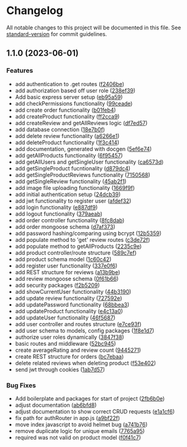 # Changelog

All notable changes to this project will be documented in this file. See [standard-version](https://github.com/conventional-changelog/standard-version) for commit guidelines.

## 1.1.0 (2023-06-01)


### Features

* add authentication to .get routes ([f2406be](https://github.com/IamJesseP/E-Commerce-API/commit/f2406be268cbd634e04520ac634c69efe88aafe6))
* add authorization based off user role ([238ef39](https://github.com/IamJesseP/E-Commerce-API/commit/238ef39287bc4771aa700d96cc332005ad449e6c))
* Add basic express server setup ([eb95a59](https://github.com/IamJesseP/E-Commerce-API/commit/eb95a592a3c588f1f2a03408ed1937c2758dfc07))
* add checkPermissions functionality ([99ceade](https://github.com/IamJesseP/E-Commerce-API/commit/99ceade569989085bdc70f8945a13d2d2c7f408b))
* add create order functionality ([b01feb4](https://github.com/IamJesseP/E-Commerce-API/commit/b01feb42e30f66776f7652dfdd1fea9db7b8de3d))
* add createProduct functionality ([ff2cca9](https://github.com/IamJesseP/E-Commerce-API/commit/ff2cca9531b59dfc2b3ecf6d4867846d8ae803cc))
* add createReview and getAllReviews logic ([df7ed57](https://github.com/IamJesseP/E-Commerce-API/commit/df7ed57da210c06f677ebcb62848730a70ec1fb8))
* add database connection ([18e7b0f](https://github.com/IamJesseP/E-Commerce-API/commit/18e7b0fd1ec8196e3e55bb8eb080d64531898531))
* add delete review functionality ([a6266e1](https://github.com/IamJesseP/E-Commerce-API/commit/a6266e13957007400de9928e34cef746f0bdddf1))
* add deleteProduct functionality ([1f3c414](https://github.com/IamJesseP/E-Commerce-API/commit/1f3c41490e4e5acc5d079d74f704e29ad87b4225))
* add documentation, generated with docgen ([5ef6e74](https://github.com/IamJesseP/E-Commerce-API/commit/5ef6e745415a1649d91c9cc88d46a43323a8c245))
* add getAllProducts functionality ([6f95457](https://github.com/IamJesseP/E-Commerce-API/commit/6f954570850fec512b8c145e6503355032b24b98))
* add getAllUsers and getSingleUser functionality ([ca6573d](https://github.com/IamJesseP/E-Commerce-API/commit/ca6573d4446dcd43dac854f8e3a62f29c65802e1))
* add getSingleProduct fucntionality ([d879dc4](https://github.com/IamJesseP/E-Commerce-API/commit/d879dc469b4e69f8006a6414e5e09aa5c712f85e))
* add getSingleProductReviews functionality ([7150568](https://github.com/IamJesseP/E-Commerce-API/commit/7150568b57b77fc09e8b99204cedf590129e53c6))
* add getSingleReview functionality ([45ab2f1](https://github.com/IamJesseP/E-Commerce-API/commit/45ab2f1bcbf5ba219827b33060c2d8fcd0ef249e))
* add image file uploading functionality ([1669f9f](https://github.com/IamJesseP/E-Commerce-API/commit/1669f9f3197ffeb373a65d5030cd3d85a357e3f3))
* add initial authentication setup ([24dcb39](https://github.com/IamJesseP/E-Commerce-API/commit/24dcb39ef05bfc2836c003ebd7e360c335a57de6))
* add jwt functionality to register user ([afdef32](https://github.com/IamJesseP/E-Commerce-API/commit/afdef32fba5eb9f83080a32932e6624a5411db9a))
* add login functionality ([e887df9](https://github.com/IamJesseP/E-Commerce-API/commit/e887df9242d3a780b51d4c0b4d7bb70bbb6b1282))
* add logout functionality ([379aeab](https://github.com/IamJesseP/E-Commerce-API/commit/379aeab9f6284e70bc6111a241d92c7ecd6fe73c))
* add order controller functionality ([8fc8dab](https://github.com/IamJesseP/E-Commerce-API/commit/8fc8dabe1a4e8c2c0149d217084c2d69cbb196d5))
* add order mongoose schema ([d7af373](https://github.com/IamJesseP/E-Commerce-API/commit/d7af37357f0ecabc2a26ad932d574bf8da91331a))
* add password hashing/comparing using bcrypt ([12b5359](https://github.com/IamJesseP/E-Commerce-API/commit/12b53591915d8856b46acf77c43db05236e2b891))
* add populate method to 'get' review routes ([c3de72f](https://github.com/IamJesseP/E-Commerce-API/commit/c3de72fca5a5fca18292a8ec3ba3f843c3c5589d))
* add populate method to getAllProducts ([2235c9e](https://github.com/IamJesseP/E-Commerce-API/commit/2235c9e81b97c22b572ed34a21694583891fb321))
* add product controller/route structure ([589c7ef](https://github.com/IamJesseP/E-Commerce-API/commit/589c7efdaba7c9543714eab9b0db560283c1c5a4))
* add product schema model ([1c60c42](https://github.com/IamJesseP/E-Commerce-API/commit/1c60c42211257e3685dc47429d185eb9f7933ed4))
* add register user functionality ([337e0f6](https://github.com/IamJesseP/E-Commerce-API/commit/337e0f66712f2b7aedf215053dcbd09d7bb8c36c))
* add REST structure for reviews ([a13b9be](https://github.com/IamJesseP/E-Commerce-API/commit/a13b9be8abcdd128d681f015e6388497e3cc794b))
* add review mongoose schema ([0f61b66](https://github.com/IamJesseP/E-Commerce-API/commit/0f61b6687b7e26ad41b107a6205920d14ff2cb93))
* add security packages ([f2b5209](https://github.com/IamJesseP/E-Commerce-API/commit/f2b5209d75370deb33e3dbec45408296688e7cde))
* add showCurrentUser functionality ([44b3190](https://github.com/IamJesseP/E-Commerce-API/commit/44b3190f665eca444aee78015c6db748514a3f02))
* add update review functionality ([727592e](https://github.com/IamJesseP/E-Commerce-API/commit/727592ed30eb476b29afc5d5baf6aebed97aafa5))
* add updatePassword functionality ([68bbea3](https://github.com/IamJesseP/E-Commerce-API/commit/68bbea331daa5794da8412790298c5b14d4e8869))
* add updateProduct functionality ([e4c13a0](https://github.com/IamJesseP/E-Commerce-API/commit/e4c13a065ebe21f250cbc3188981f16576de40e8))
* add updateUser functionality ([46f5687](https://github.com/IamJesseP/E-Commerce-API/commit/46f5687ede92757e929650570a0150f2a7369591))
* add user controller and routes structure ([e7ce93f](https://github.com/IamJesseP/E-Commerce-API/commit/e7ce93f8928174c52d02c9c31efe9807ea28620f))
* add user schema to models, config packages ([1f8e1d7](https://github.com/IamJesseP/E-Commerce-API/commit/1f8e1d7129349c1e8ff0b5bbfd1b1cd03edc6a10))
* authorize user roles dynamically ([3847f38](https://github.com/IamJesseP/E-Commerce-API/commit/3847f38fc550cbbee018247e817735def6f541ba))
* basic routes and middleware ([52bc945](https://github.com/IamJesseP/E-Commerce-API/commit/52bc945e8015bd5d351f6e55d51ee4e34444ad11))
* create averageRating and review count ([9445271](https://github.com/IamJesseP/E-Commerce-API/commit/94452712e9900fb6e226b7ef38a42459f8957eaa))
* create REST structure for orders ([bc7ebaa](https://github.com/IamJesseP/E-Commerce-API/commit/bc7ebaa6fe683b3fa4ec6db458f5ced78ba084d6))
* delete related reviews when deleting product ([f53e402](https://github.com/IamJesseP/E-Commerce-API/commit/f53e4027ccc468677dc07af17b1be030be4291df))
* send jwt through cookies ([1ab7d57](https://github.com/IamJesseP/E-Commerce-API/commit/1ab7d572eb15acdcd83cbc5e4f69944e690fdd44))


### Bug Fixes

* Add boilerplate and packages for start of project ([2fb6b0e](https://github.com/IamJesseP/E-Commerce-API/commit/2fb6b0e7fed63a09234452c6138ecde398adb38f))
* adjust documentation ([ab6bfd8](https://github.com/IamJesseP/E-Commerce-API/commit/ab6bfd8d1f31eeb26c037b7b276fb5370737691c))
* adjust documentation to show correct CRUD requests ([e1a1cf6](https://github.com/IamJesseP/E-Commerce-API/commit/e1a1cf64953f63b2dcfeafa4f67259f8a845f84d))
* fix path for authRouter in app.js ([a9bf22f](https://github.com/IamJesseP/E-Commerce-API/commit/a9bf22f59c53537dcfb537c399c7dbc0a5f5e62d))
* move index javascript to avoid helmet bug ([a741b76](https://github.com/IamJesseP/E-Commerce-API/commit/a741b769dc0c600eb92e16dcca09ee44e2e9af95))
* remove duplicate logic for unique emails ([7765a95](https://github.com/IamJesseP/E-Commerce-API/commit/7765a9501ace08cda5d0ce5b1ee9da0f44d9fbeb))
* required was not valid on product model ([f0f41c7](https://github.com/IamJesseP/E-Commerce-API/commit/f0f41c78664228f99aeba1f9f60966bf02e9eecf))
